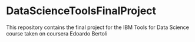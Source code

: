 # DataScienceToolsFinalProject
This repository contains the final project for the IBM Tools for Data Science course taken on coursera
Edoardo Bertoli
